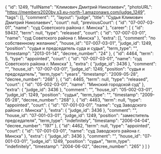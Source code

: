 {
    "id": 1249,
    "fullName": "Климович Дмитрий Николаевич",
    "photoURL": "https://members2020by.s3.eu-north-1.amazonaws.com/judge_1249",
    "tags": [],
    "comment": "",
    "layout": "judge",
    "title": "Судья Климович Дмитрий Николаевич",
    "court": null,
    "previousCourt": {
        "id": "07-007-03-01",
        "name": "суд Советского района г. Минска"
    },
    "career": [
        {
            "id": 59437,
            "term": null,
            "type": "released",
            "court": {
                "id": "07-007-03-01",
                "name": "суд Советского района г. Минска"
            },
            "extra": [],
            "comment": "по собственному желанию",
            "house_id": "07-007-03-01",
            "judge_id": 1249,
            "position": "судья и председатель суда и судья",
            "term_type": "",
            "timestamp": "2013-01-14",
            "decree_number": "24"
        },
        {
            "id": 4464,
            "term": 5,
            "type": "appointed",
            "court": {
                "id": "07-007-03-01",
                "name": "суд Советского района г. Минска"
            },
            "extra": {
                "judge_id": 3436
            },
            "comment": "",
            "house_id": "07-007-03-01",
            "judge_id": 1249,
            "position": "судья и председатель",
            "term_type": "years",
            "timestamp": "2009-05-28",
            "decree_number": "268"
        },
        {
            "id": 4465,
            "term": null,
            "type": "released",
            "court": {
                "id": "05-002-03-01",
                "name": "Минский городской суд"
            },
            "extra": {
                "judge_id": 3436
            },
            "comment": "",
            "house_id": "05-002-03-01",
            "judge_id": 1249,
            "position": "судья",
            "term_type": "",
            "timestamp": "2009-05-28",
            "decree_number": "268"
        },
        {
            "id": 4463,
            "term": null,
            "type": "appointed",
            "court": {
                "id": "07-001-03-01",
                "name": "суд Заводского района г. Минска"
            },
            "extra": {
                "judge_id": 3436
            },
            "comment": "",
            "house_id": "07-001-03-01",
            "judge_id": 1249,
            "position": "заместитель председателя",
            "term_type": "indefinitely",
            "timestamp": "2006-04-04",
            "decree_number": "197"
        },
        {
            "id": 4462,
            "term": null,
            "type": "appointed",
            "court": {
                "id": "07-001-03-01",
                "name": "суд Заводского района г. Минска"
            },
            "extra": {
                "judge_id": 3436
            },
            "comment": "",
            "house_id": "07-001-03-01",
            "judge_id": 1249,
            "position": "судья",
            "term_type": "indefinitely",
            "timestamp": "2004-06-02",
            "decree_number": "265"
        }
    ]
}